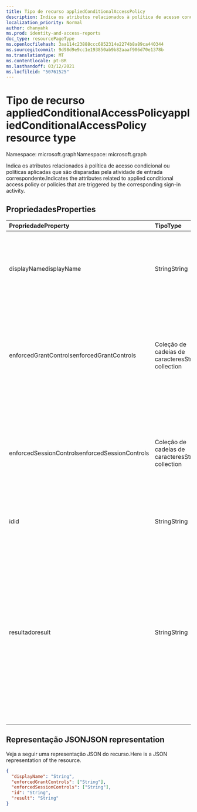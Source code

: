 ```yaml
---
title: Tipo de recurso appliedConditionalAccessPolicy
description: Indica os atributos relacionados à política de acesso condicional ou políticas aplicadas que são disparadas pela atividade de entrada correspondente.
localization_priority: Normal
author: dhanyahk
ms.prod: identity-and-access-reports
doc_type: resourcePageType
ms.openlocfilehash: 3aa114c23888ccc6852314e2274b8a89ca440344
ms.sourcegitcommit: 9d98d9e9cc1e193850ab9b82aaaf906d70e1378b
ms.translationtype: MT
ms.contentlocale: pt-BR
ms.lasthandoff: 03/12/2021
ms.locfileid: "50761525"
---
```

# <a name="appliedconditionalaccesspolicy-resource-type"></a><span data-ttu-id="3b1c4-103">Tipo de recurso appliedConditionalAccessPolicy</span><span class="sxs-lookup"><span data-stu-id="3b1c4-103">appliedConditionalAccessPolicy resource type</span></span>

<span data-ttu-id="3b1c4-104">Namespace: microsoft.graph</span><span class="sxs-lookup"><span data-stu-id="3b1c4-104">Namespace: microsoft.graph</span></span>

<span data-ttu-id="3b1c4-105">Indica os atributos relacionados à política de acesso condicional ou políticas aplicadas que são disparadas pela atividade de entrada correspondente.</span><span class="sxs-lookup"><span data-stu-id="3b1c4-105">Indicates the attributes related to applied conditional access policy or policies that are triggered by the corresponding sign-in activity.</span></span>

## <a name="properties"></a><span data-ttu-id="3b1c4-106">Propriedades</span><span class="sxs-lookup"><span data-stu-id="3b1c4-106">Properties</span></span>

| <span data-ttu-id="3b1c4-107">Propriedade</span><span class="sxs-lookup"><span data-stu-id="3b1c4-107">Property</span></span>   | <span data-ttu-id="3b1c4-108">Tipo</span><span class="sxs-lookup"><span data-stu-id="3b1c4-108">Type</span></span> |<span data-ttu-id="3b1c4-109">Descrição</span><span class="sxs-lookup"><span data-stu-id="3b1c4-109">Description</span></span>|
|:---------------|:--------|:----------|
|<span data-ttu-id="3b1c4-110">displayName</span><span class="sxs-lookup"><span data-stu-id="3b1c4-110">displayName</span></span>|<span data-ttu-id="3b1c4-111">String</span><span class="sxs-lookup"><span data-stu-id="3b1c4-111">String</span></span>|<span data-ttu-id="3b1c4-112">Refere-se ao Nome da política de acesso condicional (exemplo: "Exigir MFA para Salesforce").</span><span class="sxs-lookup"><span data-stu-id="3b1c4-112">Refers to the Name of the conditional access policy (example: “Require MFA for Salesforce”).</span></span>|
|<span data-ttu-id="3b1c4-113">enforcedGrantControls</span><span class="sxs-lookup"><span data-stu-id="3b1c4-113">enforcedGrantControls</span></span>|<span data-ttu-id="3b1c4-114">Coleção de cadeias de caracteres</span><span class="sxs-lookup"><span data-stu-id="3b1c4-114">String collection</span></span>|<span data-ttu-id="3b1c4-115">Refere-se aos controles de concessão imposto pela política de acesso condicional (exemplo: "Exigir autenticação multifacional").</span><span class="sxs-lookup"><span data-stu-id="3b1c4-115">Refers to the grant controls enforced by the conditional access policy (example: “Require multi-factor authentication”).</span></span>|
|<span data-ttu-id="3b1c4-116">enforcedSessionControls</span><span class="sxs-lookup"><span data-stu-id="3b1c4-116">enforcedSessionControls</span></span>|<span data-ttu-id="3b1c4-117">Coleção de cadeias de caracteres</span><span class="sxs-lookup"><span data-stu-id="3b1c4-117">String collection</span></span>|<span data-ttu-id="3b1c4-118">Refere-se aos controles de sessão impostos pela política de acesso condicional (exemplo: "Exigir controles aplicados ao aplicativo").</span><span class="sxs-lookup"><span data-stu-id="3b1c4-118">Refers to the session controls enforced by the conditional access policy (example: “Require app enforced controls”).</span></span>|
|<span data-ttu-id="3b1c4-119">id</span><span class="sxs-lookup"><span data-stu-id="3b1c4-119">id</span></span>|<span data-ttu-id="3b1c4-120">String</span><span class="sxs-lookup"><span data-stu-id="3b1c4-120">String</span></span>|<span data-ttu-id="3b1c4-121">GUID exclusivo da política de acesso condicional.</span><span class="sxs-lookup"><span data-stu-id="3b1c4-121">Unique GUID of the conditional access policy.</span></span>|
|<span data-ttu-id="3b1c4-122">resultado</span><span class="sxs-lookup"><span data-stu-id="3b1c4-122">result</span></span>|<span data-ttu-id="3b1c4-123">String</span><span class="sxs-lookup"><span data-stu-id="3b1c4-123">String</span></span>| <span data-ttu-id="3b1c4-124">Indica o resultado da política de AC que foi disparada.</span><span class="sxs-lookup"><span data-stu-id="3b1c4-124">Indicates the result of the CA policy that was triggered.</span></span> <span data-ttu-id="3b1c4-125">Os valores possíveis são:</span><span class="sxs-lookup"><span data-stu-id="3b1c4-125">Possible values are:</span></span><br/>`success`<br/>`failure`<br/><span data-ttu-id="3b1c4-126">`notApplied` - A política não é aplicada porque as condições de política não foram atendidas.</span><span class="sxs-lookup"><span data-stu-id="3b1c4-126">`notApplied` - Policy isn't applied because policy conditions were not met.</span></span><br/><span data-ttu-id="3b1c4-127">`notEnabled` - Isso ocorre devido à política em estado desabilitado.</span><span class="sxs-lookup"><span data-stu-id="3b1c4-127">`notEnabled` - This is due to the policy in disabled state.</span></span>|

## <a name="json-representation"></a><span data-ttu-id="3b1c4-128">Representação JSON</span><span class="sxs-lookup"><span data-stu-id="3b1c4-128">JSON representation</span></span>

<span data-ttu-id="3b1c4-129">Veja a seguir uma representação JSON do recurso.</span><span class="sxs-lookup"><span data-stu-id="3b1c4-129">Here is a JSON representation of the resource.</span></span>

<!-- {
  "blockType": "resource",
  "optionalProperties": [

  ],
  "@odata.type": "microsoft.graph.appliedConditionalAccessPolicy"
}-->

```json
{
  "displayName": "String",
  "enforcedGrantControls": ["String"],
  "enforcedSessionControls": ["String"],
  "id": "String",
  "result": "String"
}

```

<!-- uuid: 8fcb5dbc-d5aa-4681-8e31-b001d5168d79
2015-10-25 14:57:30 UTC -->
<!-- {
  "type": "#page.annotation",
  "description": "appliedConditionalAccessPolicy resource",
  "keywords": "",
  "section": "documentation",
  "tocPath": ""
}-->

